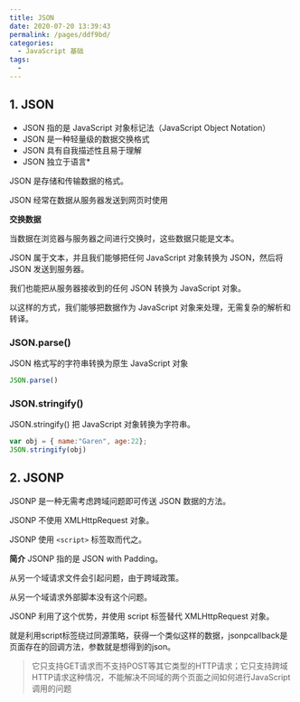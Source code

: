 ```yaml
---
title: JSON
date: 2020-07-20 13:39:43
permalink: /pages/ddf9bd/
categories: 
  - JavaScript 基础
tags: 
  - 
---
```


## 1. JSON

* JSON 指的是 JavaScript 对象标记法（JavaScript Object Notation）
* JSON 是一种轻量级的数据交换格式
* JSON 具有自我描述性且易于理解
* JSON 独立于语言*

JSON 是存储和传输数据的格式。

JSON 经常在数据从服务器发送到网页时使用

**交换数据**

当数据在浏览器与服务器之间进行交换时，这些数据只能是文本。

JSON 属于文本，并且我们能够把任何 JavaScript 对象转换为 JSON，然后将 JSON 发送到服务器。

我们也能把从服务器接收到的任何 JSON 转换为 JavaScript 对象。

以这样的方式，我们能够把数据作为 JavaScript 对象来处理，无需复杂的解析和转译。

### JSON.parse()

JSON 格式写的字符串转换为原生 JavaScript 对象

``` js
JSON.parse()  
``` 

### JSON.stringify()

JSON.stringify() 把 JavaScript 对象转换为字符串。

``` js
var obj = { name:"Garen", age:22};
JSON.stringify(obj)  
``` 

## 2. JSONP

JSONP 是一种无需考虑跨域问题即可传送 JSON 数据的方法。

JSONP 不使用 XMLHttpRequest 对象。

JSONP 使用 `<script>` 标签取而代之。

**简介**
JSONP 指的是 JSON with Padding。

从另一个域请求文件会引起问题，由于跨域政策。

从另一个域请求外部脚本没有这个问题。

JSONP 利用了这个优势，并使用 script 标签替代 XMLHttpRequest 对象。

就是利用script标签绕过同源策略，获得一个类似这样的数据，jsonpcallback是页面存在的回调方法，参数就是想得到的json。

>它只支持GET请求而不支持POST等其它类型的HTTP请求；它只支持跨域HTTP请求这种情况，不能解决不同域的两个页面之间如何进行JavaScript调用的问题
